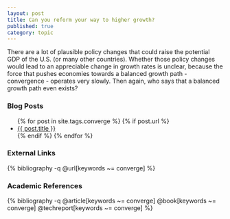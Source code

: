 ```yaml
---
layout: post
title: Can you reform your way to higher growth?
published: true
category: topic
---
```


There are a lot of plausible policy changes that could raise the potential GDP of the U.S. (or many other countries). Whether those policy changes would lead to an appreciable change in growth rates is unclear, because the force that pushes economies towards a balanced growth path - convergence - operates very slowly. Then again, who says that a balanced growth path even exists? 

### Blog Posts
<div class="posts">
<ul>
  {% for post in site.tags.converge %}
    {% if post.url %}
        <li>
         <a id="post-link-trans" class="post-link" href="{{ post.url | prepend: site.baseurl }}">
            {{ post.title }}
          </a>
        </li>
    {% endif %}
  {% endfor %}
</ul>
</div>

### External Links

{% bibliography -q @url[keywords ~= converge] %}

### Academic References

{% bibliography -q @article[keywords ~= converge] @book[keywords ~= converge] @techreport[keywords ~= converge] %}
